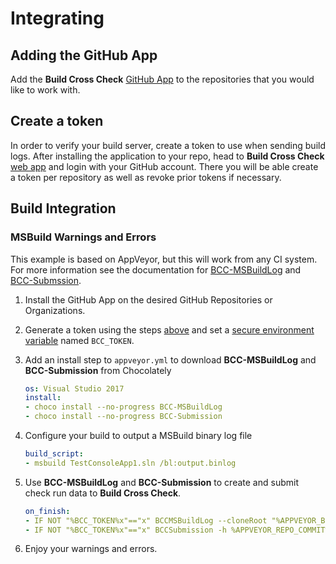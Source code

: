 # Integrating

## Adding the GitHub App

Add the **Build Cross Check** [GitHub App](https://github.com/apps/build-cross-check) to the repositories that you 
would like to work with.

## Create a token

In order to verify your build server, create a token to use when sending build logs.
After installing the application to your repo, head to **Build Cross Check** [web app](https://buildcrosscheck.azurewebsites.net/) 
and login with your GitHub account. There you will be able create a token per repository as well as
revoke prior tokens if necessary.

## Build Integration

### MSBuild Warnings and Errors

This example is based on AppVeyor, but this will work from any CI system. For more information see the documentation for [BCC-MSBuildLog](https://github.com/justaprogrammer/BCC-MSBuildLog/blob/master/docs/usage.md) and [BCC-Submssion](https://github.com/justaprogrammer/BCC-Submission/blob/master/docs/usage.md).

1. Install the GitHub App on the desired GitHub Repositories or Organizations.

1. Generate a token using the steps [above](#create-a-token) and set a [secure environment variable](https://www.appveyor.com/docs/build-configuration/#secure-variables) named `BCC_TOKEN`.

1. Add an install step to `appveyor.yml` to download **BCC-MSBuildLog** and **BCC-Submission** from Chocolately

   ```yml
   os: Visual Studio 2017
   install:
   - choco install --no-progress BCC-MSBuildLog
   - choco install --no-progress BCC-Submission
   ```

1. Configure your build to output a MSBuild binary log file

   ```yml
   build_script:
   - msbuild TestConsoleApp1.sln /bl:output.binlog
   ```

1. Use **BCC-MSBuildLog** and **BCC-Submission** to create and submit check run data to **Build Cross Check**.

   ```yml
   on_finish:
   - IF NOT "%BCC_TOKEN%x"=="x" BCCMSBuildLog --cloneRoot "%APPVEYOR_BUILD_FOLDER%" --input output.binlog --output checkrun.json --ownerRepo %APPVEYOR_REPO_NAME% --hash %APPVEYOR_REPO_COMMIT%
   - IF NOT "%BCC_TOKEN%x"=="x" BCCSubmission -h %APPVEYOR_REPO_COMMIT% -i checkrun.json -t %BCC_TOKEN%
   ```

1. Enjoy your warnings and errors.